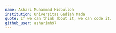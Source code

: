 ```yaml
---
name: Ashari Muhammad Hisbulloh
institution: Universitas Gadjah Mada
quote: If we can think about it, we can code it.
github_user: asharimh97
---
```

